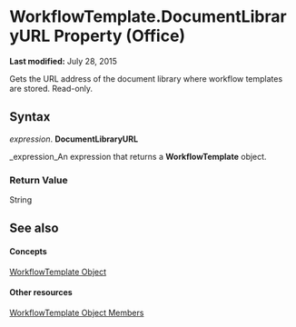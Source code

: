 
# WorkflowTemplate.DocumentLibraryURL Property (Office)

 **Last modified:** July 28, 2015

Gets the URL address of the document library where workflow templates are stored. Read-only.

## Syntax

 _expression_. **DocumentLibraryURL**

 _expression_An expression that returns a  **WorkflowTemplate** object.


### Return Value

String


## See also


#### Concepts


 [WorkflowTemplate Object](965d0474-dd51-9b0e-b34c-a11f921ff410.md)
#### Other resources


 [WorkflowTemplate Object Members](c891ed9a-87bd-242b-1a6b-012ab1406a1c.md)
